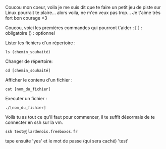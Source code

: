 Coucou mon coeur, voila je me suis dit que te faire un petit jeu de piste sur Linux pourrait te plaire... alors voila, ne m'en veux pas trop... Je t'aime très fort bon courage <3

Coucou, voici les premières commandes qui pourront t'aider :
[ ] : obligatoire
() : optionnel

Lister les fichiers d'un répertoire :
```bash=
ls (chemin_souhaité)
```
Changer de répertoire:
```bash=
cd [chemin_souhaité]
```
Afficher le contenu d'un fichier :
```bash=
cat [nom_du_fichier]
```
Executer un fichier :
```bash=
./[nom_du_fichier]
```
Voilà tu as tout ce qu'il faut pour commencer, il te suffit désormais de te connecter en ssh sur la vm. 
```bash=
ssh test@jlardenois.freeboxos.fr
```
tape ensuite 'yes' et le mot de passe (qui sera caché) 'test'

